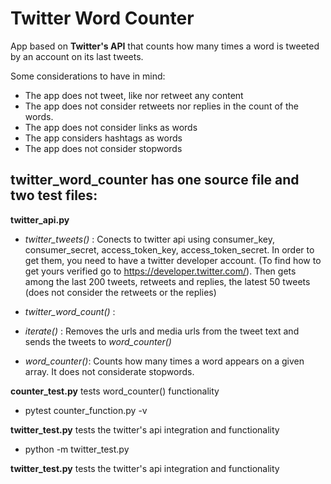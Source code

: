 # Twitter Word Counter
App based on **Twitter's API** that counts how many times a word is tweeted by an account on its last tweets. 

Some considerations to have in mind:

- The app does not tweet, like nor retweet any content
- The app does not consider retweets nor replies in the count of the words.
- The app does not consider links as words
- The app considers hashtags as words
- The app does not consider stopwords

## twitter_word_counter has one source file and two test files:

**twitter_api.py** 

- *twitter_tweets()* : Conects to twitter api using consumer_key, consumer_secret, access_token_key, access_token_secret. In order to get them, you need to have a twitter developer account. (To find how to get yours verified go to https://developer.twitter.com/). Then gets among the last 200 tweets, retweets and replies, the latest 50 tweets (does not consider the retweets or the replies)

- *twitter_word_count()* : 

- *iterate()* : Removes the urls and media urls from the tweet text and sends the tweets to *word_counter()*

- *word_counter()*: Counts how many times a word appears on a given array. It does not considerate stopwords. 

**counter_test.py** tests word_counter() functionality

* pytest counter_function.py -v

**twitter_test.py** tests the twitter's api integration and functionality

* python -m twitter_test.py

**twitter_test.py** tests the twitter's api integration and functionality
